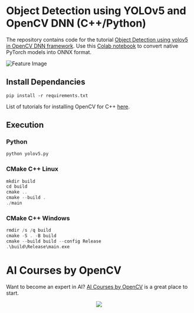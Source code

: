 # Object Detection using YOLOv5 and OpenCV DNN (C++/Python)

The repository contains code for the tutorial [Object Detection using yolov5 in OpenCV DNN framework](https://learnopencv.com/object-detection-using-yolov5-and-opencv-dnn-in-c-and-python/). Use this 
[Colab notebook](https://colab.research.google.com/github/spmallick/learnopencv/blob/master/Object-Detection-using-YOLOv5-and-OpenCV-DNN-in-CPP-and-Python/Convert_PyTorch_models.ipynb) to convert native PyTorch models into ONNX format.

![Feature Image](https://learnopencv.com/wp-content/uploads/2022/04/yolov5-feature-image.gif)

## Install Dependancies

```
pip install -r requirements.txt
```
List of tutorials for installing OpenCV for C++ [here](https://learnopencv.com/category/install/).


## Execution
### Python
```Python
python yolov5.py
```
### CMake C++ Linux
```C++ Linux
mkdir build
cd build
cmake ..
cmake --build .
./main
```
### CMake C++ Windows
```C++ Windows
rmdir /s /q build
cmake -S . -B build
cmake --build build --config Release
.\build\Release\main.exe
```

# AI Courses by OpenCV

Want to become an expert in AI? [AI Courses by OpenCV](https://opencv.org/courses/) is a great place to start. 

<a href="https://opencv.org/courses/" target="_blank">
<p align="center"> 
<img src="https://www.learnopencv.com/wp-content/uploads/2020/04/AI-Courses-By-OpenCV-Github.png">
</p>
</a>
